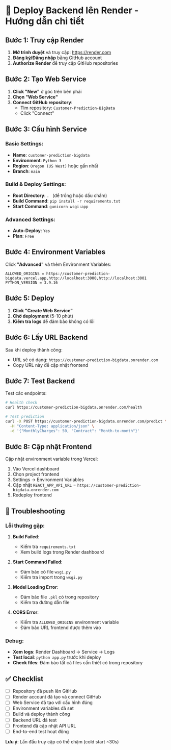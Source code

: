 # 🚀 Deploy Backend lên Render - Hướng dẫn chi tiết

## Bước 1: Truy cập Render

1. **Mở trình duyệt** và truy cập: https://render.com
2. **Đăng ký/Đăng nhập** bằng GitHub account
3. **Authorize Render** để truy cập GitHub repositories

## Bước 2: Tạo Web Service

1. **Click "New"** ở góc trên bên phải
2. **Chọn "Web Service"**
3. **Connect GitHub repository**:
   - Tìm repository: `Customer-Prediction-BigData`
   - Click "Connect"

## Bước 3: Cấu hình Service

### Basic Settings:
- **Name**: `customer-prediction-bigdata`
- **Environment**: `Python 3`
- **Region**: `Oregon (US West)` hoặc gần nhất
- **Branch**: `main`

### Build & Deploy Settings:
- **Root Directory**: `. ` (để trống hoặc dấu chấm)
- **Build Command**: `pip install -r requirements.txt`
- **Start Command**: `gunicorn wsgi:app`

### Advanced Settings:
- **Auto-Deploy**: `Yes`
- **Plan**: `Free`

## Bước 4: Environment Variables

Click **"Advanced"** và thêm Environment Variables:

```
ALLOWED_ORIGINS = https://customer-prediction-bigdata.vercel.app,http://localhost:3000,http://localhost:3001
PYTHON_VERSION = 3.9.16
```

## Bước 5: Deploy

1. **Click "Create Web Service"**
2. **Chờ deployment** (5-10 phút)
3. **Kiểm tra logs** để đảm bảo không có lỗi

## Bước 6: Lấy URL Backend

Sau khi deploy thành công:
- URL sẽ có dạng: `https://customer-prediction-bigdata.onrender.com`
- Copy URL này để cập nhật frontend

## Bước 7: Test Backend

Test các endpoints:
```bash
# Health check
curl https://customer-prediction-bigdata.onrender.com/health

# Test prediction
curl -X POST https://customer-prediction-bigdata.onrender.com/predict \
  -H "Content-Type: application/json" \
  -d '{"MonthlyCharges": 50, "Contract": "Month-to-month"}'
```

## Bước 8: Cập nhật Frontend

Cập nhật environment variable trong Vercel:
1. Vào Vercel dashboard
2. Chọn project frontend
3. Settings → Environment Variables
4. Cập nhật `REACT_APP_API_URL` = `https://customer-prediction-bigdata.onrender.com`
5. Redeploy frontend

## 🚨 Troubleshooting

### Lỗi thường gặp:

1. **Build Failed**:
   - Kiểm tra `requirements.txt`
   - Xem build logs trong Render dashboard

2. **Start Command Failed**:
   - Đảm bảo có file `wsgi.py`
   - Kiểm tra import trong `wsgi.py`

3. **Model Loading Error**:
   - Đảm bảo file `.pkl` có trong repository
   - Kiểm tra đường dẫn file

4. **CORS Error**:
   - Kiểm tra `ALLOWED_ORIGINS` environment variable
   - Đảm bảo URL frontend được thêm vào

### Debug:
- **Xem logs**: Render Dashboard → Service → Logs
- **Test local**: `python app.py` trước khi deploy
- **Check files**: Đảm bảo tất cả files cần thiết có trong repository

## ✅ Checklist

- [ ] Repository đã push lên GitHub
- [ ] Render account đã tạo và connect GitHub
- [ ] Web Service đã tạo với cấu hình đúng
- [ ] Environment variables đã set
- [ ] Build và deploy thành công
- [ ] Backend URL đã test
- [ ] Frontend đã cập nhật API URL
- [ ] End-to-end test hoạt động

**Lưu ý**: Lần đầu truy cập có thể chậm (cold start ~30s)
